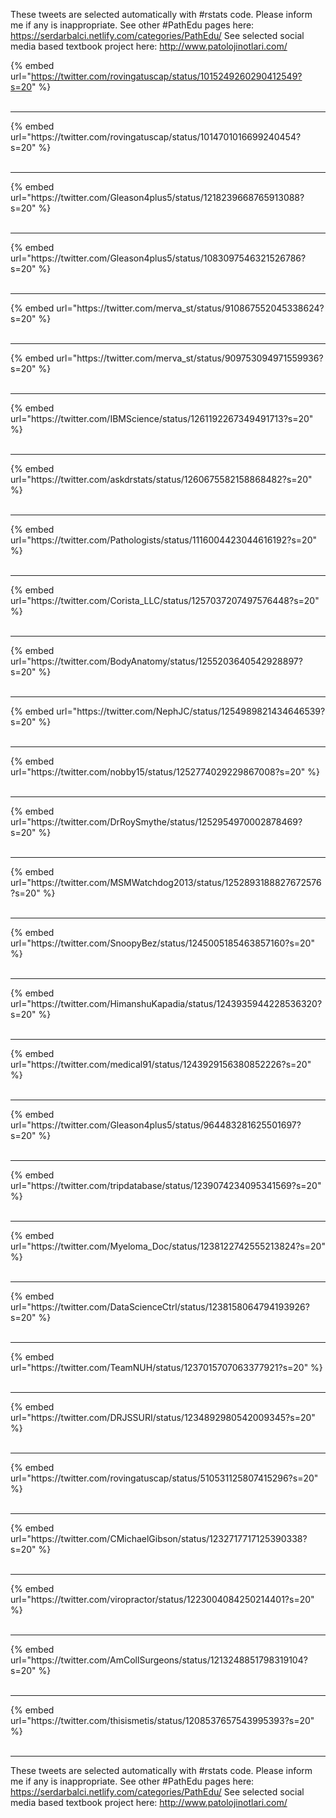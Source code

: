 

These tweets are selected automatically with #rstats code. Please inform me if any is inappropriate.
See other #PathEdu pages here: https://serdarbalci.netlify.com/categories/PathEdu/ 
See selected social media based textbook project here: http://www.patolojinotlari.com/

{% embed url="https://twitter.com/rovingatuscap/status/1015249260290412549?s=20" %}<br>
<br>
<hr>
{% embed url="https://twitter.com/rovingatuscap/status/1014701016699240454?s=20" %}<br>
<br>
<hr>
{% embed url="https://twitter.com/Gleason4plus5/status/1218239668765913088?s=20" %}<br>
<br>
<hr>
{% embed url="https://twitter.com/Gleason4plus5/status/1083097546321526786?s=20" %}<br>
<br>
<hr>
{% embed url="https://twitter.com/merva_st/status/910867552045338624?s=20" %}<br>
<br>
<hr>
{% embed url="https://twitter.com/merva_st/status/909753094971559936?s=20" %}<br>
<br>
<hr>
{% embed url="https://twitter.com/IBMScience/status/1261192267349491713?s=20" %}<br>
<br>
<hr>
{% embed url="https://twitter.com/askdrstats/status/1260675582158868482?s=20" %}<br>
<br>
<hr>
{% embed url="https://twitter.com/Pathologists/status/1116004423044616192?s=20" %}<br>
<br>
<hr>
{% embed url="https://twitter.com/Corista_LLC/status/1257037207497576448?s=20" %}<br>
<br>
<hr>
{% embed url="https://twitter.com/BodyAnatomy/status/1255203640542928897?s=20" %}<br>
<br>
<hr>
{% embed url="https://twitter.com/NephJC/status/1254989821434646539?s=20" %}<br>
<br>
<hr>
{% embed url="https://twitter.com/nobby15/status/1252774029229867008?s=20" %}<br>
<br>
<hr>
{% embed url="https://twitter.com/DrRoySmythe/status/1252954970002878469?s=20" %}<br>
<br>
<hr>
{% embed url="https://twitter.com/MSMWatchdog2013/status/1252893188827672576?s=20" %}<br>
<br>
<hr>
{% embed url="https://twitter.com/SnoopyBez/status/1245005185463857160?s=20" %}<br>
<br>
<hr>
{% embed url="https://twitter.com/HimanshuKapadia/status/1243935944228536320?s=20" %}<br>
<br>
<hr>
{% embed url="https://twitter.com/medical91/status/1243929156380852226?s=20" %}<br>
<br>
<hr>
{% embed url="https://twitter.com/Gleason4plus5/status/964483281625501697?s=20" %}<br>
<br>
<hr>
{% embed url="https://twitter.com/tripdatabase/status/1239074234095341569?s=20" %}<br>
<br>
<hr>
{% embed url="https://twitter.com/Myeloma_Doc/status/1238122742555213824?s=20" %}<br>
<br>
<hr>
{% embed url="https://twitter.com/DataScienceCtrl/status/1238158064794193926?s=20" %}<br>
<br>
<hr>
{% embed url="https://twitter.com/TeamNUH/status/1237015707063377921?s=20" %}<br>
<br>
<hr>
{% embed url="https://twitter.com/DRJSSURI/status/1234892980542009345?s=20" %}<br>
<br>
<hr>
{% embed url="https://twitter.com/rovingatuscap/status/510531125807415296?s=20" %}<br>
<br>
<hr>
{% embed url="https://twitter.com/CMichaelGibson/status/1232717717125390338?s=20" %}<br>
<br>
<hr>
{% embed url="https://twitter.com/viropractor/status/1223004084250214401?s=20" %}<br>
<br>
<hr>
{% embed url="https://twitter.com/AmCollSurgeons/status/1213248851798319104?s=20" %}<br>
<br>
<hr>
{% embed url="https://twitter.com/thisismetis/status/1208537657543995393?s=20" %}<br>
<br>
<hr>


These tweets are selected automatically with #rstats code. Please inform me if any is inappropriate.
See other #PathEdu pages here: https://serdarbalci.netlify.com/categories/PathEdu/ 
See selected social media based textbook project here: http://www.patolojinotlari.com/
